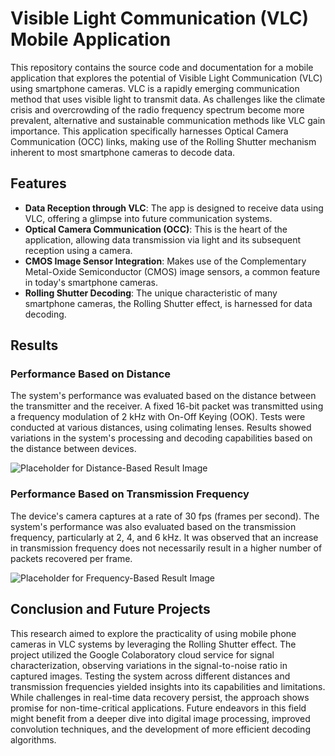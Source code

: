 # Visible Light Communication (VLC) Mobile Application

This repository contains the source code and documentation for a mobile application that explores the potential of Visible Light Communication (VLC) using smartphone cameras. VLC is a rapidly emerging communication method that uses visible light to transmit data. As challenges like the climate crisis and overcrowding of the radio frequency spectrum become more prevalent, alternative and sustainable communication methods like VLC gain importance. This application specifically harnesses Optical Camera Communication (OCC) links, making use of the Rolling Shutter mechanism inherent to most smartphone cameras to decode data.

## Features

- **Data Reception through VLC**: The app is designed to receive data using VLC, offering a glimpse into future communication systems.
- **Optical Camera Communication (OCC)**: This is the heart of the application, allowing data transmission via light and its subsequent reception using a camera.
- **CMOS Image Sensor Integration**: Makes use of the Complementary Metal-Oxide Semiconductor (CMOS) image sensors, a common feature in today's smartphone cameras.
- **Rolling Shutter Decoding**: The unique characteristic of many smartphone cameras, the Rolling Shutter effect, is harnessed for data decoding.

## Results

### Performance Based on Distance

The system's performance was evaluated based on the distance between the transmitter and the receiver. A fixed 16-bit packet was transmitted using a frequency modulation of 2 kHz with On-Off Keying (OOK). Tests were conducted at various distances, using colimating lenses. Results showed variations in the system's processing and decoding capabilities based on the distance between devices.

![Placeholder for Distance-Based Result Image](image-report/image1.png)

### Performance Based on Transmission Frequency

The device's camera captures at a rate of 30 fps (frames per second). The system's performance was also evaluated based on the transmission frequency, particularly at 2, 4, and 6 kHz. It was observed that an increase in transmission frequency does not necessarily result in a higher number of packets recovered per frame.

![Placeholder for Frequency-Based Result Image](image-report/image2.png)

## Conclusion and Future Projects

This research aimed to explore the practicality of using mobile phone cameras in VLC systems by leveraging the Rolling Shutter effect. The project utilized the Google Colaboratory cloud service for signal characterization, observing variations in the signal-to-noise ratio in captured images. Testing the system across different distances and transmission frequencies yielded insights into its capabilities and limitations. While challenges in real-time data recovery persist, the approach shows promise for non-time-critical applications. Future endeavors in this field might benefit from a deeper dive into digital image processing, improved convolution techniques, and the development of more efficient decoding algorithms.
